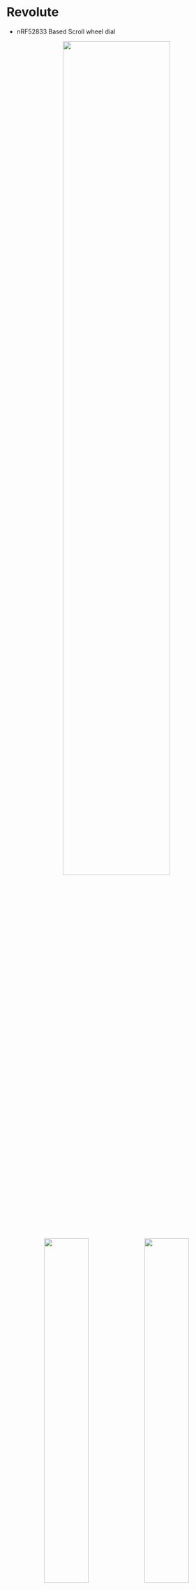 # Revolute
- nRF52833 Based Scroll wheel dial
<p align="center"><img src="./Misc/Pictures V3/poster/herofull.png" width="70%"> </p>

<p align="center">
    <img src="./Misc/Pictures/Revolute-On_Keyboard.png" width="45%">
    <img src="./Misc/Pictures V3/poster/design.png" width="45%">
</p>



## Introducing Revolute
 <a href="https://tongtonginc.com/revolute">Visit the product page website (Faster loading time, Interactive 3D Models, Demo Videos)</a>

### The Revolute is a scroll wheel/dial that aims to revolutionize the way we interact with complex software applications.

- Revolute currently simulate keyboard inputs, consumer controlls, mouse inputs.

- the actions and sensitivity of the wheel can be configured through the revolute configurator app that will be available for iOS, Macos and Windows devices that have bluetooth support.

- Configuratios done on revolute is persistently stored on device, which means that revolute can work on any device with Bluetooth and HID support.

- Revolute has a number of use cases and is not limited to: scrubbing through a timeline in a video editing app, changing the brush size in 3D/2D painting, smooth scrolling, volume controll, brightness control, media playback control, quickly pressing keys in short successions within games. if you get two you can bind each revolute axis to x and y of the cursor, making a etch a sketch

- Gamepad emulation is currently in development, which will allow you to use revolute within a wide range of mobile and console games.

## How the Revolute works

### Rotational inputs
<p align="center"><img src="./Misc/Pictures V3/poster/magneticenc.png" width="70%"> </p>
- Revolute has gone through a number of iterations and currently uses the AS5600 magnetic encoder. It recordes the angle of a diametric magnet embedded within the base of the revolute, which the SoC will process and send bluetooth reports to the host device.

### BLE connection
<p align="center"><img src="./Misc/Pictures V3/poster/connectivity.png" width="70%"> </p>

- Using BLE wireless connection we can have the Revolute connected to devices such as your computer, phone, or tablet using bluetooth. 
- By using the nRF52833 SoC and Zephyr RTOS, the Revolute is designed to maximize its power efficiency for bluetooth functionalities.

### Central button
- By pressing down on the Revolute, it powers on the device.
- After powering on the device, the button can also be configured to other actions based on your configurations
- Power it off by pressing and holding down on the button.

### Configuration
<p align="center"><img src="./Misc/Pictures V3/configurator/configurator.png" width="70%"> </p>


- As mentioned before, the Revolute's functionalities can be configured through the Revolute Configuration app that is currently in development
- Once you have made your changes to our configurations, they are then sent to the Revolute over bluetooth and stored locally on the SoC. allowing you to use the same configurations across different devices.

### Accessories 
- Revolute has a range of existing accessories that allow you to use it within different use cases

- Key attachment 
<p align="center"><img src="./Misc/Pictures V3/accessories/key.webp" width="70%"> </p>

- Adhesive/magnetic attachment
<p align="center"><img src="./Misc/Pictures V3/accessories/adhesive.webp" width="70%"> </p>

- Phone attachment 
<p align="center"><img src="./Misc/Pictures V3/accessories/phone.webp" width="70%"> </p>

- Revo-Pod charges the revolute and is a place to store your attachments.
<p align="center"><img src="./Misc/Pictures V3/accessories/pod.webp" width="70%"> </p>

- The attachment can be hot swapped with a common bearing interface.
<p align="center"><img src="./Misc/Pictures V3/poster/commonattach.png" width="70%"> </p>


### Charging and Battery Replacement
- For this device to be wireless, the Revolute is comprised of a 70Mah li-Ion rechargable coin cell battery (LIR2032H)
- The Revolute uses the BQ24075-RGT charger ic and BQ27441-G1 fuel gauge, both by Texas Instruments, for charging, monitoring, and managing the battery that powers the system.
- To charge the Revolute, simply take your Revopod and mount it in the pod and have the two pogopins aligned with the receptors on the wheel.
- To replace the battery, simply flip the Revolute over, press it down until you feel the central button being completely pressed down, and twist it clockwise and you should be able to have the entire Revolute disassembled. From there, simply place a new battery in and reverse the steps of how you disassembled it after your align the cap with the body chassis.

### *Gyro mouse
- With the LSM6DS3 gyroscope accelerometer incorporated in on the Revolute, you can configure it to control the movements of your cursor by moving the Revolute around.
- This feature is still in development and will be finalized shortly in our next firmware updates

## How this repo works
- PCB hardware files are in the folder /Hardware
- 3D printed part files are stored in the folder /3D Prints
- Latest firmware is hosted on the repo <a href="https://github.com/tongtongwang86/revolute-firmware-ci">"revolute-firmware-ci"</a>
- There is also a wired version of the revolute in this repo

## Get your own Revolute
- Revolute is still in development and will be ready soon

 - <a href="https://tongtonginc.com/revolute">For more information head to the product page</a>

- Feel free to DM us if you have any questions or requests




